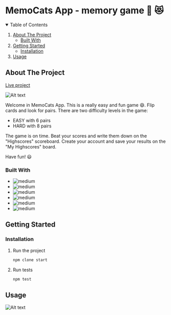 # MemoCats App - memory game 🚀 😻
<!-- TABLE OF CONTENTS -->
<details open="open">
  <summary>Table of Contents</summary>
  <ol>
    <li>
      <a href="#about-the-project">About The Project</a>
      <ul>
        <li><a href="#built-with">Built With</a></li>
      </ul>
    </li>
    <li>
      <a href="#getting-started">Getting Started</a>
      <ul>
        <li><a href="#installation">Installation</a></li>
      </ul>
    </li>
    <li><a href="#usage">Usage</a></li>
  </ol>
</details>

<!-- ABOUT THE PROJECT -->
## About The Project

[Live project](https://angelika7.github.io/memo-repo/)

![Alt text](../gh-pages/images/mcbook-cat.jpg?raw=true "Optional Title")

Welcome in MemoCats App. This is a really easy and fun game 😄. Flip cards and look for pairs. There are two difficulty levels in the game: 

* EASY with 6 pairs
* HARD with 8 pairs

The game is on time. Beat your scores and write them down on the "Highscores" scoreboard. Create your account and save your results on the "My Highscores" board.

Have fun! 😃

### Built With

* <img align="left" alt="medium" src="https://img.shields.io/badge/React-20232A?style=for-the-badge&logo=react&logoColor=61DAFB" />
* <img align="left" alt="medium" src="https://img.shields.io/badge/Redux-593D88?style=for-the-badge&logo=redux&logoColor=white" />
* <img align="left" alt="medium" src="https://img.shields.io/badge/JavaScript-F7DF1E?style=for-the-badge&logo=javascript&logoColor=black" />
* <img align="left" alt="medium" src="https://img.shields.io/badge/CSS3-1572B6?style=for-the-badge&logo=css3&logoColor=white" />
* <img align="left" alt="medium" src="https://img.shields.io/badge/React_Router-CA4245?style=for-the-badge&logo=react-router&logoColor=white" />
* <img align="left" alt="medium" src="https://img.shields.io/badge/firebase-ffca28?style=for-the-badge&logo=firebase&logoColor=white" />

<!-- GETTING STARTED -->
## Getting Started

### Installation

1. Run the project
   ```sh
   npm clone start
   ```
2. Run tests
   ```sh
   npm test
   ```
<!-- USAGE EXAMPLES -->
## Usage

![Alt text](../gh-pages/images/cats.gif?raw=true "Optional Title")







